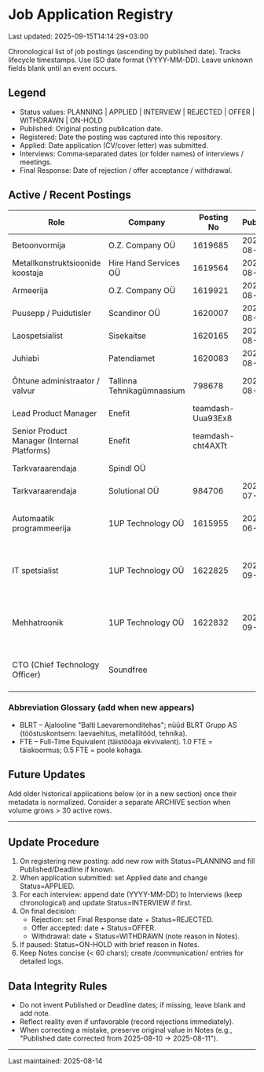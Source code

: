 # Job Application Registry

Last updated: 2025-09-15T14:14:29+03:00

Chronological list of job postings (ascending by published date). Tracks lifecycle timestamps. Use ISO date format (YYYY-MM-DD). Leave unknown fields blank until an event occurs.

## Legend

- Status values: PLANNING | APPLIED | INTERVIEW | REJECTED | OFFER | WITHDRAWN | ON-HOLD
- Published: Original posting publication date.
- Registered: Date the posting was captured into this repository.
- Applied: Date application (CV/cover letter) was submitted.
- Interviews: Comma‑separated dates (or folder names) of interviews / meetings.
- Final Response: Date of rejection / offer acceptance / withdrawal.

## Active / Recent Postings

| Role                             | Company                    | Posting No | Published  | Deadline   | Registered | Applied    | Interviews | Final Response | Status   | Notes                                    |
| -------------------------------- | -------------------------- | ---------- | ---------- | ---------- | ---------- | ---------- | ---------- | -------------- | -------- | ---------------------------------------- |
| Betoonvormija                    | O.Z. Company OÜ            | 1619685    | 2025-08-06 | 2025-09-04 | 2025-08-12 |            |            |                | PLANNING | Renditöö BETONEKS                        |
| Metallkonstruktsioonide koostaja | Hire Hand Services OÜ      | 1619564    | 2025-08-06 | 2025-09-05 | 2025-08-12 |            |            |                | PLANNING | DEFER (fookus IT); BLRT; 5 kohta         |
| Armeerija                        | O.Z. Company OÜ            | 1619921    | 2025-08-08 | 2025-09-05 | 2025-08-12 |            |            |                | PLANNING | Renditöö BETONEKS                        |
| Puusepp / Puidutisler            | Scandinor OÜ               | 1620007    | 2025-08-08 | 2025-09-07 | 2025-08-12 |            |            |                | PLANNING | 4 openings                               |
| Laospetsialist                   | Sisekaitse                 | 1620165    | 2025-08-11 | 2025-08-21 | 2025-08-12 |            |            |                | PLANNING | Archive captured 2025-08-12              |
| Juhiabi                          | Patendiamet                | 1620083    | 2025-08-11 | 2025-08-24 | 2025-08-12 |            |            |                | PLANNING | Verbatim text provided by user           |
| Õhtune administraator / valvur   | Tallinna Tehnikagümnaasium | 798678     | 2025-08-11 | 2025-08-14 | 2025-08-12 | 2025-08-14 |            |                | APPLIED  | Evening shift, 0.5 FTE (half-time), €443 |
| Lead Product Manager             | Enefit                     | teamdash-Uua93Ex8 |            | 2025-08-17 | 2025-08-14 |            |            | 2025-08-27     | REJECTED | Teamdash posting                         |
| Senior Product Manager (Internal Platforms) | Enefit           | teamdash-cht4AXTt |            | 2025-08-31 | 2025-08-14 |            |            |                | PLANNING | Teamdash posting                         |
| Tarkvaraarendaja                 | Spindl OÜ                  |            |            |            | 2025-08-28 | 2025-08-28 |            |                | APPLIED  |                                          |
| Tarkvaraarendaja                 | Solutional OÜ              | 984706     | 2025-07-30 | 2025-08-29 | 2025-08-28 |            |            |                | PLANNING |                                          |
| Automaatik programmeerija        | 1UP Technology OÜ          | 1615955    | 2025-06-27 | 2025-09-17 | 2025-09-10 |            |            |                | PLANNING | Background research complete; €1900; üle Eesti; automatiseerimine       |
| IT spetsialist                   | 1UP Technology OÜ          | 1622825    | 2025-09-05 | 2025-09-19 | 2025-09-10 |            |            |                | PLANNING | Background research complete; €800-1800; osakoormus; Tallinn; Python    |
| Mehhatroonik                     | 1UP Technology OÜ          | 1622832    | 2025-09-05 | 2025-09-19 | 2025-09-10 |            |            |                | PLANNING | Background research complete; €1200-2000; Tallinn; AutoCAD/SolidWorks   |
| CTO (Chief Technology Officer)   | Soundfree                  |            |            |            | 2025-09-15 |            | 2025-09-18 |                | INTERVIEW| Introduced by Otto Mättas; informal meeting at office Haabersti 5       |

### Abbreviation Glossary (add when new appears)

- BLRT – Ajalooline "Balti Laevaremonditehas"; nüüd BLRT Grupp AS (tööstuskontsern: laevaehitus, metallitööd, tehnika).
- FTE – Full-Time Equivalent (täistööaja ekvivalent). 1.0 FTE = täiskoormus; 0.5 FTE = poole kohaga.

## Future Updates

Add older historical applications below (or in a new section) once their metadata is normalized. Consider a separate ARCHIVE section when volume grows > 30 active rows.

---

## Update Procedure

1. On registering new posting: add new row with Status=PLANNING and fill Published/Deadline if known.
2. When application submitted: set Applied date and change Status=APPLIED.
3. For each interview: append date (YYYY-MM-DD) to Interviews (keep chronological) and update Status=INTERVIEW if first.
4. On final decision:
   - Rejection: set Final Response date + Status=REJECTED.
   - Offer accepted: date + Status=OFFER.
   - Withdrawal: date + Status=WITHDRAWN (note reason in Notes).
5. If paused: Status=ON-HOLD with brief reason in Notes.
6. Keep Notes concise (< 60 chars); create /communication/ entries for detailed logs.

## Data Integrity Rules

- Do not invent Published or Deadline dates; if missing, leave blank and add note.
- Reflect reality even if unfavorable (record rejections immediately).
- When correcting a mistake, preserve original value in Notes (e.g., "Published date corrected from 2025-08-10 → 2025-08-11").

---

Last maintained: 2025-08-14
